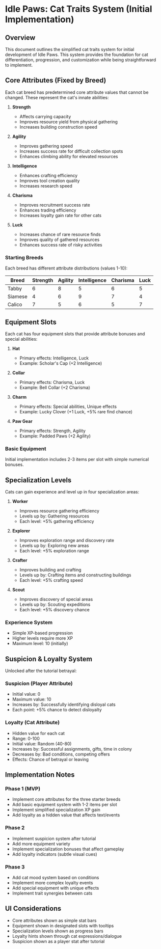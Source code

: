 # Idle Paws: Cat Traits System (Initial Implementation)

## Overview
This document outlines the simplified cat traits system for initial development of Idle Paws. This system provides the foundation for cat differentiation, progression, and customization while being straightforward to implement.

## Core Attributes (Fixed by Breed)

Each cat breed has predetermined core attribute values that cannot be changed. These represent the cat's innate abilities:

1. **Strength**
   - Affects carrying capacity
   - Improves resource yield from physical gathering
   - Increases building construction speed

2. **Agility**
   - Improves gathering speed
   - Increases success rate for difficult collection spots
   - Enhances climbing ability for elevated resources

3. **Intelligence**
   - Enhances crafting efficiency
   - Improves tool creation quality
   - Increases research speed

4. **Charisma**
   - Improves recruitment success rate
   - Enhances trading efficiency
   - Increases loyalty gain rate for other cats

5. **Luck**
   - Increases chance of rare resource finds
   - Improves quality of gathered resources
   - Enhances success rate of risky activities

### Starting Breeds

Each breed has different attribute distributions (values 1-10):

| Breed | Strength | Agility | Intelligence | Charisma | Luck |
|-------|----------|---------|--------------|----------|------|
| Tabby | 6 | 8 | 5 | 6 | 5 |
| Siamese | 4 | 6 | 9 | 7 | 4 |
| Calico | 7 | 5 | 6 | 5 | 7 |

## Equipment Slots

Each cat has four equipment slots that provide attribute bonuses and special abilities:

1. **Hat**
   - Primary effects: Intelligence, Luck
   - Example: Scholar's Cap (+2 Intelligence)

2. **Collar**
   - Primary effects: Charisma, Luck
   - Example: Bell Collar (+2 Charisma)

3. **Charm**
   - Primary effects: Special abilities, Unique effects
   - Example: Lucky Clover (+1 Luck, +5% rare find chance)

4. **Paw Gear**
   - Primary effects: Strength, Agility
   - Example: Padded Paws (+2 Agility)

### Basic Equipment

Initial implementation includes 2-3 items per slot with simple numerical bonuses.

## Specialization Levels

Cats can gain experience and level up in four specialization areas:

1. **Worker**
   - Improves resource gathering efficiency
   - Levels up by: Gathering resources
   - Each level: +5% gathering efficiency

2. **Explorer**
   - Improves exploration range and discovery rate
   - Levels up by: Exploring new areas
   - Each level: +5% exploration range

3. **Crafter**
   - Improves building and crafting
   - Levels up by: Crafting items and constructing buildings
   - Each level: +5% crafting speed

4. **Scout**
   - Improves discovery of special areas
   - Levels up by: Scouting expeditions
   - Each level: +5% discovery chance

### Experience System
- Simple XP-based progression
- Higher levels require more XP
- Maximum level: 10 (initially)

## Suspicion & Loyalty System

Unlocked after the tutorial betrayal:

### Suspicion (Player Attribute)
- Initial value: 0
- Maximum value: 10
- Increases by: Successfully identifying disloyal cats
- Each point: +5% chance to detect disloyalty

### Loyalty (Cat Attribute)
- Hidden value for each cat
- Range: 0-100
- Initial value: Random (40-80)
- Increases by: Successful assignments, gifts, time in colony
- Decreases by: Bad conditions, competing offers
- Effects: Chance of betrayal or leaving

## Implementation Notes

### Phase 1 (MVP)
- Implement core attributes for the three starter breeds
- Add basic equipment system with 1-2 items per slot
- Implement simplified specialization XP gain
- Add loyalty as a hidden value that affects text/events

### Phase 2
- Implement suspicion system after tutorial
- Add more equipment variety
- Implement specialization bonuses that affect gameplay
- Add loyalty indicators (subtle visual cues)

### Phase 3
- Add cat mood system based on conditions
- Implement more complex loyalty events
- Add special equipment with unique effects
- Implement trait synergies between cats

## UI Considerations
- Core attributes shown as simple stat bars
- Equipment shown in designated slots with tooltips
- Specialization levels shown as progress bars
- Loyalty hints shown through cat expressions/dialogue
- Suspicion shown as a player stat after tutorial
